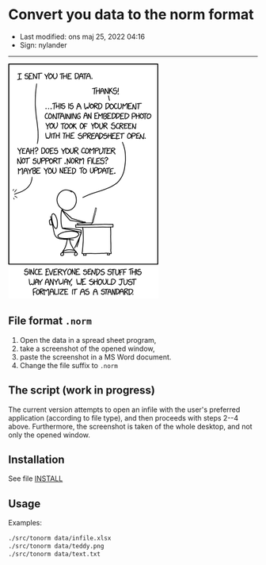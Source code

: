 # Convert you data to the norm format

- Last modified: ons maj 25, 2022  04:16
- Sign: nylander

---

![](img/norm_normal_file_format.png)

## File format `.norm`

1. Open the data in a spread sheet program,
2. take a screenshot of the opened window,
3. paste the screenshot in a MS Word document.
4. Change the file suffix to `.norm`

## The script (work in progress)

The current version attempts to open an infile with the user's preferred
application (according to file type), and then proceeds with steps 2--4 above.
Furthermore, the screenshot is taken of the whole desktop, and not only the
opened window.

## Installation

See file [INSTALL](INSTALL)

## Usage

Examples:

    ./src/tonorm data/infile.xlsx
    ./src/tonorm data/teddy.png
    ./src/tonorm data/text.txt


